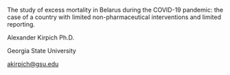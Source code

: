 The study of excess mortality in Belarus during the COVID-19 pandemic: 
the case of a country with limited non-pharmaceutical interventions and limited reporting.

Alexander Kirpich Ph.D.

Georgia State University

akirpich@gsu.edu


